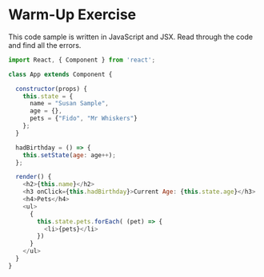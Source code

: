 # Warm-Up Exercise
This code sample is written in JavaScript and JSX. Read through the code and find all the errors.

```javascript
import React, { Component } from 'react';

class App extends Component {

  constructor(props) {
    this.state = {
      name = "Susan Sample",
      age = {},
      pets = {"Fido", "Mr Whiskers"}
    };
  }

  hadBirthday = () => {
    this.setState(age: age++);
  };

  render() {
    <h2>{this.name}</h2>
    <h3 onClick={this.hadBirthday}>Current Age: {this.state.age}</h3>
    <h4>Pets</h4>
    <ul>
      {
        this.state.pets.forEach( (pet) => {
          <li>{pets}</li>
        })
      }
    </ul>
  }
}

```
